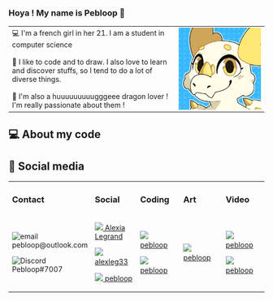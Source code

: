 ### Hoya ! My name is Pebloop 👋

<table>
    <tr>
        <td valign="center" width=65%>
            💻 I'm a french girl in her 21. I am a student in computer science
            <br/><br/>
            🎨 I like to code and to draw. I also love to learn and discover stuffs, so I tend to do a lot of diverse things.
            <br/><br/>
            🐉 I'm also a huuuuuuuuugggeee dragon lover ! I'm really passionate about them !
        </td>
        <td valign="center"><img align='right' src="pp.gif"></td>
    </tr>
</table>

## 💻 About my code
## 📧 Social media

<table>
    <tr>
        <td width=20%>
            <h3> Contact </h3>
        </td>
        <td width=20%>
            <h3> Social </h3>
        </td>
        <td width=20%>
            <h3> Coding </h3>
        </td>
        <td width=20%>
            <h3> Art </h3>
        </td>
        <td width=20%>
            <h3> Video </h3>
        </td>
    </tr>
    <tr>
        <td width=20%>
<p><img src="https://olc-wordpress-assets.s3.amazonaws.com/uploads/2020/05/new-email-icon.png" width=20px title="email"/>   pebloop@outlook.com</p>

<p><img src="https://www.svgrepo.com/show/353655/discord-icon.svg" width=20px title="Discord"/>   Pebloop#7007</p>
        </td>
        <td width=20%>

<p><a href="https://www.linkedin.com/in/pebloop/" title="LinkedIn"><img src="https://upload.wikimedia.org/wikipedia/commons/thumb/f/f8/LinkedIn_icon_circle.svg/2048px-LinkedIn_icon_circle.svg.png" width=20px>   Alexia Legrand</a></p>

<p><a href="https://www.instagram.com/alexleg33/" title="Instagram"><img src="https://cdn-icons-png.flaticon.com/512/174/174855.png" width=20px>   alexleg33</a></p>

<a href="https://twitter.com/Pebloop" title="Twitter"><img src="https://upload.wikimedia.org/wikipedia/fr/thumb/c/c8/Twitter_Bird.svg/640px-Twitter_Bird.svg.png" width=20px>  pebloop</a>

</td>
        <td width=20%>

<p><a href="https://www.codingame.com/profile/b0b5ffe6a96eab6334deed3b9e6142ab7562541" title="Codingame"><img src="https://cdn.worldvectorlogo.com/logos/codingame-1.svg" width=20px>  pebloop</a></p>

<p><a href="https://www.root-me.org/Pebloop" title="RootMe"><img src="https://pbs.twimg.com/profile_images/925763062837252096/43MyHYBN_400x400.jpg" width=20px>  pebloop</a></p>

</td>
        <td width=20%>

<p><a href="https://www.deviantart.com/pebloop" title="DeviantArt"><img src="https://cdn-icons-png.flaticon.com/512/889/889091.png" width=20px>  pebloop</a></p>

</td>
        <td width=20%>

<p><a href="https://www.deviantart.com/pebloop" title="Youtube"><img src="https://upload.wikimedia.org/wikipedia/commons/thumb/0/09/YouTube_full-color_icon_%282017%29.svg/2560px-YouTube_full-color_icon_%282017%29.svg.png" width=20px>  pebloop</a></p>

<p><a href="https://www.deviantart.com/pebloop" title="Twitch"><img src="https://icones.pro/wp-content/uploads/2021/05/symbole-twitch-logo-icone-violet.png" width=20px>  pebloop</a></p>

</tr>
</table>